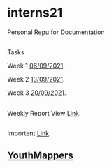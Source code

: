 # interns21
Personal Repu for Documentation

##
Tasks 

Week 1 [06/09/2021](https://arahmandc.github.io/interns21/06092021).

Week 2 [13/09/2021](https://arahmandc.github.io/interns21/13092021).

Week 3 [20/09/2021](https://arahmandc.github.io/interns21/20092021).

##
Weekly Report View [Link](https://arahmandc.github.io/interns21/report).


##
Importent [Link](https://arahmandc.github.io/interns21/importentLink).

## [YouthMappers](https://arahmandc.github.io/interns21/YouthMappers)
